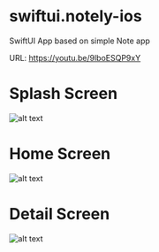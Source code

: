 # swiftui.notely-ios
SwiftUI App based on simple Note app

URL: https://youtu.be/9lboESQP9xY

# Splash Screen

![alt text](https://drive.google.com/uc?export=view&id=1xUWfRfXj9cKGlNL9C32WbaUDsf3ByNIZ)

# Home Screen

![alt text](https://drive.google.com/uc?export=view&id=14ZACg3P3DUoMupOBBZbtI9Bwr4FKp_) 

# Detail Screen

![alt text](https://drive.google.com/uc?export=view&id=1XRqKG73ee7SnDl_WTOYh29zF2mIpzaNL)


